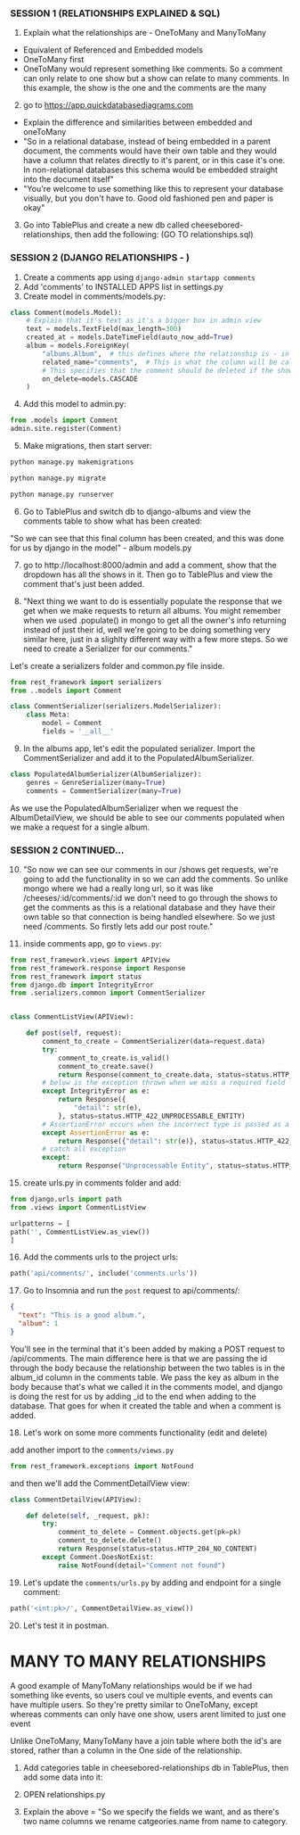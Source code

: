 ### SESSION 1 (RELATIONSHIPS EXPLAINED & SQL)

1. Explain what the relationships are - OneToMany and ManyToMany

- Equivalent of Referenced and Embedded models
- OneToMany first
- OneToMany would represent something like comments.
  So a comment can only relate to one show but a
  show can relate to many comments. In this example,
  the show is the one and the comments are the many

2. go to https://app.quickdatabasediagrams.com

- Explain the difference and similarities between embedded and oneToMany
- "So in a relational database, instead of being embedded in a parent
  document, the comments would have their own table and they would have
  a column that relates directly to it's parent, or in this case it's one.
  In non-relational databases this schema would be embedded straight into
  the document itself"
- "You're welcome to use something like this to represent your database
  visually, but you don't have to. Good old fashioned pen and paper is okay"

3. Go into TablePlus and create a new db called cheesebored-relationships,
   then add the following: (GO TO relationships.sql)

### SESSION 2 (DJANGO RELATIONSHIPS - )

1. Create a comments app using `django-admin startapp comments`
2. Add 'comments' to INSTALLED APPS list in settings.py
3. Create model in comments/models.py:

```py
class Comment(models.Model):
    # Explain that it's text as it's a bigger box in admin view
    text = models.TextField(max_length=300)
    created_at = models.DateTimeField(auto_now_add=True)
    album = models.ForeignKey(
        "albums.Album",  # this defines where the relationship is - in the shows app on the Show model
        related_name="comments",  # This is what the column will be called on the show lookup
        # This specifies that the comment should be deleted if the show is deleted
        on_delete=models.CASCADE
    )
```

4. Add this model to admin.py:

```py
from .models import Comment
admin.site.register(Comment)
```

5. Make migrations, then start server:

```bash
python manage.py makemigrations
```

```bash
python manage.py migrate
```

```bash
python manage.py runserver
```

6. Go to TablePlus and switch db to django-albums and view the comments table to show what has been created:

"So we can see that this final column has been created, and this was done for us by django in the model" - album models.py

7. go to http://localhost:8000/admin and add a comment, show that the dropdown has all the shows in it. Then go to TablePlus and view the comment that's just been added.

8. "Next thing we want to do is essentially populate the response that we get when we make requests to return all albums. You might remember when we used .populate() in mongo to get all the owner's info returning instead of just their id, well we're going to be doing something very similar here, just in a slighlty different way with a few more steps. So we need to create a Serializer for our comments."

Let's create a serializers folder and common.py file inside.

```py
from rest_framework import serializers
from ..models import Comment

class CommentSerializer(serializers.ModelSerializer):
    class Meta:
        model = Comment
        fields = '__all__'
```

9. In the albums app, let's edit the populated serializer. Import the CommentSerializer and add it to the PopulatedAlbumSerializer.

```py
class PopulatedAlbumSerializer(AlbumSerializer):
    genres = GenreSerializer(many=True)
    comments = CommentSerializer(many=True)
```

As we use the PopulatedAlbumSerializer when we request the AlbumDetailView, we should be able to see our comments populated when we make a request for a single album.

### SESSION 2 CONTINUED...

10. "So now we can see our comments in our /shows get requests, we're going to add the functionality in so we can add the comments. So unlike mongo where we had a really long url, so it was like /cheeses/:id/comments/:id we don't need to go through the shows to get the comments as this is a relational database and they have their own table so that connection is being handled elsewhere. So we just need /comments. So firstly lets add our post route."

11. inside comments app, go to `views.py`:

```py
from rest_framework.views import APIView
from rest_framework.response import Response
from rest_framework import status
from django.db import IntegrityError
from .serializers.common import CommentSerializer


class CommentListView(APIView):

    def post(self, request):
        comment_to_create = CommentSerializer(data=request.data)
        try:
            comment_to_create.is_valid()
            comment_to_create.save()
            return Response(comment_to_create.data, status=status.HTTP_201_CREATED)
        # below is the exception thrown when we miss a required field
        except IntegrityError as e:
            return Response({
                "detail": str(e),
            }, status=status.HTTP_422_UNPROCESSABLE_ENTITY)
        # AssertionError occurs when the incorrect type is passed as a value for an existing field
        except AssertionError as e:
            return Response({"detail": str(e)}, status=status.HTTP_422_UNPROCESSABLE_ENTITY)
        # catch all exception
        except:
            return Response("Unprocessable Entity", status=status.HTTP_422_UNPROCESSABLE_ENTITY)
```

15. create urls.py in comments folder and add:

```py
from django.urls import path
from .views import CommentListView

urlpatterns = [
path('', CommentListView.as_view())
]
```

16. Add the comments urls to the project urls:

```py
path('api/comments/', include('comments.urls'))
```

17. Go to Insomnia and run the `post` request to api/comments/:

```json
{
  "text": "This is a good album.",
  "album": 1
}
```

You'll see in the terminal that it's been added by making a POST request to /api/comments. The main difference here is that we are passing the id through the body because the relationship between the two tables is in the album_id column in the comments table. We pass the key as album in the body because that's what we called it in the comments model, and django is doing the rest for us by adding \_id to the end when adding to the database. That goes for when it created the table and when a comment is added.

18. Let's work on some more comments functionality (edit and delete)

add another import to the `comments/views.py`

```py
from rest_framework.exceptions import NotFound
```

and then we'll add the CommentDetailView view:

```py
class CommentDetailView(APIView):

    def delete(self, _request, pk):
        try:
            comment_to_delete = Comment.objects.get(pk=pk)
            comment_to_delete.delete()
            return Response(status=status.HTTP_204_NO_CONTENT)
        except Comment.DoesNotExist:
            raise NotFound(detail="Comment not found")
```

19. Let's update the `comments/urls.py` by adding and endpoint for a single comment:

```py
path('<int:pk>/', CommentDetailView.as_view())
```

20. Let's test it in postman.

# MANY TO MANY RELATIONSHIPS

A good example of ManyToMany relationships would be if we had something like events, so users coul ve multiple events, and events can have multiple users. So they're pretty similar to OneToMany, except whereas comments can only have one show, users arent limited to just one event

Unlike OneToMany, ManyToMany have a join table where both the id's are stored, rather than a column in the One side of the relationship.

1. Add categories table in cheesebored-relationships db in TablePlus, then add some data into it:

2. OPEN relationships.py

3. Explain the above = "So we specify the fields we want, and as there's two name columns we rename catgeories.name from name to category.
